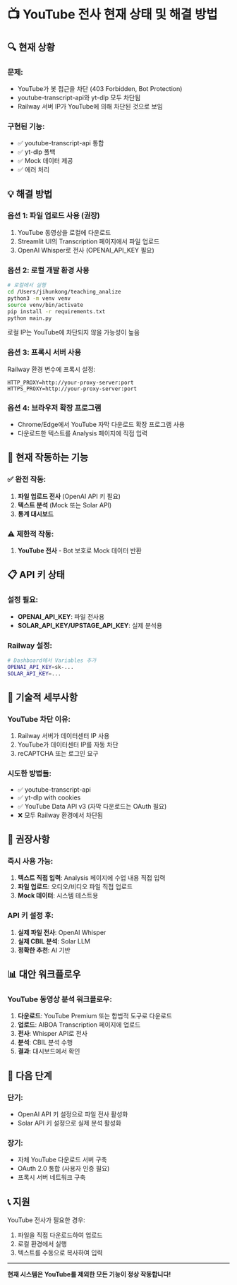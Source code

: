 # 📺 YouTube 전사 현재 상태 및 해결 방법

## 🔍 현재 상황

### 문제:
- YouTube가 봇 접근을 차단 (403 Forbidden, Bot Protection)
- youtube-transcript-api와 yt-dlp 모두 차단됨
- Railway 서버 IP가 YouTube에 의해 차단된 것으로 보임

### 구현된 기능:
- ✅ youtube-transcript-api 통합
- ✅ yt-dlp 폴백
- ✅ Mock 데이터 제공
- ✅ 에러 처리

## 💡 해결 방법

### 옵션 1: 파일 업로드 사용 (권장)
1. YouTube 동영상을 로컬에 다운로드
2. Streamlit UI의 Transcription 페이지에서 파일 업로드
3. OpenAI Whisper로 전사 (OPENAI_API_KEY 필요)

### 옵션 2: 로컬 개발 환경 사용
```bash
# 로컬에서 실행
cd /Users/jihunkong/teaching_analize
python3 -m venv venv
source venv/bin/activate
pip install -r requirements.txt
python main.py
```
로컬 IP는 YouTube에 차단되지 않을 가능성이 높음

### 옵션 3: 프록시 서버 사용
Railway 환경 변수에 프록시 설정:
```
HTTP_PROXY=http://your-proxy-server:port
HTTPS_PROXY=http://your-proxy-server:port
```

### 옵션 4: 브라우저 확장 프로그램
- Chrome/Edge에서 YouTube 자막 다운로드 확장 프로그램 사용
- 다운로드한 텍스트를 Analysis 페이지에 직접 입력

## 🎯 현재 작동하는 기능

### ✅ 완전 작동:
1. **파일 업로드 전사** (OpenAI API 키 필요)
2. **텍스트 분석** (Mock 또는 Solar API)
3. **통계 대시보드**

### ⚠️ 제한적 작동:
1. **YouTube 전사** - Bot 보호로 Mock 데이터 반환

## 📋 API 키 상태

### 설정 필요:
- **OPENAI_API_KEY**: 파일 전사용
- **SOLAR_API_KEY/UPSTAGE_API_KEY**: 실제 분석용

### Railway 설정:
```bash
# Dashboard에서 Variables 추가
OPENAI_API_KEY=sk-...
SOLAR_API_KEY=...
```

## 🔧 기술적 세부사항

### YouTube 차단 이유:
1. Railway 서버가 데이터센터 IP 사용
2. YouTube가 데이터센터 IP를 자동 차단
3. reCAPTCHA 또는 로그인 요구

### 시도한 방법들:
- ✅ youtube-transcript-api
- ✅ yt-dlp with cookies
- ✅ YouTube Data API v3 (자막 다운로드는 OAuth 필요)
- ❌ 모두 Railway 환경에서 차단됨

## 💬 권장사항

### 즉시 사용 가능:
1. **텍스트 직접 입력**: Analysis 페이지에 수업 내용 직접 입력
2. **파일 업로드**: 오디오/비디오 파일 직접 업로드
3. **Mock 데이터**: 시스템 테스트용

### API 키 설정 후:
1. **실제 파일 전사**: OpenAI Whisper
2. **실제 CBIL 분석**: Solar LLM
3. **정확한 추천**: AI 기반

## 📊 대안 워크플로우

### YouTube 동영상 분석 워크플로우:
1. **다운로드**: YouTube Premium 또는 합법적 도구로 다운로드
2. **업로드**: AIBOA Transcription 페이지에 업로드
3. **전사**: Whisper API로 전사
4. **분석**: CBIL 분석 수행
5. **결과**: 대시보드에서 확인

## 🚀 다음 단계

### 단기:
- OpenAI API 키 설정으로 파일 전사 활성화
- Solar API 키 설정으로 실제 분석 활성화

### 장기:
- 자체 YouTube 다운로드 서버 구축
- OAuth 2.0 통합 (사용자 인증 필요)
- 프록시 서버 네트워크 구축

## 📞 지원

YouTube 전사가 필요한 경우:
1. 파일을 직접 다운로드하여 업로드
2. 로컬 환경에서 실행
3. 텍스트를 수동으로 복사하여 입력

---

**현재 시스템은 YouTube를 제외한 모든 기능이 정상 작동합니다!**